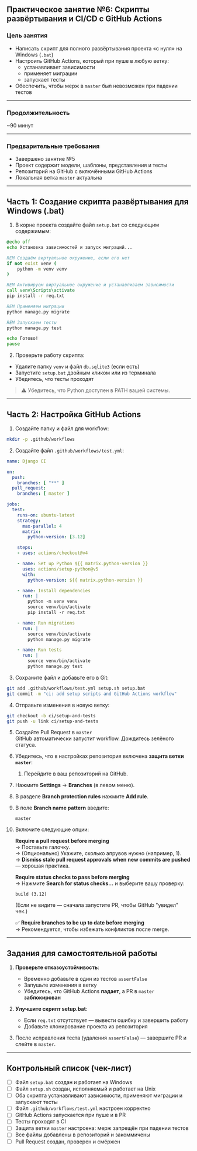 ## Практическое занятие №6: Скрипты развёртывания и CI/CD с GitHub Actions

### Цель занятия
- Написать скрипт для полного развёртывания проекта «с нуля» на Windows (`.bat`)  
- Настроить GitHub Actions, который при пуше в любую ветку:  
  - устанавливает зависимости  
  - применяет миграции  
  - запускает тесты  
- Обеспечить, чтобы мерж в `master` был невозможен при падении тестов

---

### Продолжительность  
~90 минут

---

### Предварительные требования
- Завершено занятие №5  
- Проект содержит модели, шаблоны, представления и тесты  
- Репозиторий на GitHub с включёнными GitHub Actions  
- Локальная ветка `master` актуальна

---

## Часть 1: Создание скрипта развёртывания для Windows (.bat)

1. В корне проекта создайте файл `setup.bat` со следующим содержимым:
```bat
@echo off
echo Установка зависимостей и запуск миграций...

REM Создаём виртуальное окружение, если его нет
if not exist venv (
    python -m venv venv
)

REM Активируем виртуальное окружение и устанавливаем зависимости
call venv\Scripts\activate
pip install -r req.txt

REM Применяем миграции
python manage.py migrate

REM Запускаем тесты
python manage.py test

echo Готово!
pause
```

2. Проверьте работу скрипта:
- Удалите папку `venv` и файл `db.sqlite3` (если есть)  
- Запустите `setup.bat` двойным кликом или из терминала  
- Убедитесь, что тесты проходят

> ⚠️ Убедитесь, что Python доступен в PATH вашей системы.

---

## Часть 2: Настройка GitHub Actions

1. Создайте папку и файл для workflow:
```bash
mkdir -p .github/workflows
```

2. Создайте файл `.github/workflows/test.yml`:
```yaml
name: Django CI

on:
  push:
    branches: [ "**" ]
  pull_request:
    branches: [ master ]

jobs:
  test:
    runs-on: ubuntu-latest
    strategy:
      max-parallel: 4
      matrix:
        python-version: [3.12]

    steps:
    - uses: actions/checkout@v4

    - name: Set up Python ${{ matrix.python-version }}
      uses: actions/setup-python@v5
      with:
        python-version: ${{ matrix.python-version }}

    - name: Install dependencies
      run: |
        python -m venv venv
        source venv/bin/activate
        pip install -r req.txt

    - name: Run migrations
      run: |
        source venv/bin/activate
        python manage.py migrate

    - name: Run tests
      run: |
        source venv/bin/activate
        python manage.py test
```

3. Сохраните файл и добавьте его в Git:
```bash
git add .github/workflows/test.yml setup.sh setup.bat
git commit -m "ci: add setup scripts and GitHub Actions workflow"
```

4. Отправьте изменения в новую ветку:
```bash
git checkout -b ci/setup-and-tests
git push -u link ci/setup-and-tests
```

5. Создайте Pull Request в `master`  
GitHub автоматически запустит workflow. Дождитесь зелёного статуса.

6. Убедитесь, что в настройках репозитория включена **защита ветки `master`**:  
   1. Перейдите в ваш репозиторий на GitHub.
  2. Нажмите **Settings** → **Branches** (в левом меню).
  3. В разделе **Branch protection rules** нажмите **Add rule**.
  4. В поле **Branch name pattern** введите:  
     ```
     master
     ```
  5. Включите следующие опции:
  
     **Require a pull request before merging**  
     → Поставьте галочку.  
     → (Опционально) Укажите, сколько апрувов нужно (например, 1).  
     → **Dismiss stale pull request approvals when new commits are pushed** — хорошая практика.
  
     **Require status checks to pass before merging**  
     → Нажмите **Search for status checks…** и выберите вашу проверку:  
     ```
     build (3.12)
     ```
     (Если не видите — сначала запустите PR, чтобы GitHub "увидел" чек.)
  
     ✅ **Require branches to be up to date before merging**  
     → Рекомендуется, чтобы избежать конфликтов после merge.

---

## Задания для самостоятельной работы

1. **Проверьте отказоустойчивость**:  
   - Временно добавьте в один из тестов `assertFalse`  
   - Запушьте изменения в ветку  
   - Убедитесь, что GitHub Actions **падает**, а PR в `master` **заблокирован**

2. **Улучшите скрипт setup.bat**:  
   - Eсли `req.txt` отсутствует — вывести ошибку и завершить работу  
   - Добавьте клонирование проекта из репозитория

3. После исправления теста (удаления `assertFalse`) — завершите PR и слейте в `master`.

---

## Контрольный список (чек-лист)

- [ ] Файл `setup.bat` создан и работает на Windows  
- [ ] Файл `setup.sh` создан, исполняемый и работает на Unix  
- [ ] Оба скрипта устанавливают зависимости, применяют миграции и запускают тесты  
- [ ] Файл `.github/workflows/test.yml` настроен корректно  
- [ ] GitHub Actions запускается при пуше и в PR  
- [ ] Тесты проходят в CI  
- [ ] Защита ветки `master` настроена: мерж запрещён при падении тестов  
- [ ] Все файлы добавлены в репозиторий и закоммичены  
- [ ] Pull Request создан, проверен и смёржен
